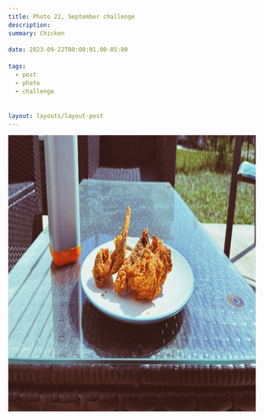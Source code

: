 ```yaml
---
title: Photo 22, September challenge
description:
summary: Chicken

date: 2023-09-22T00:00:01.00-05:00

tags:
  - post
  - photo
  - challenge


layout: layouts/layout-post
---
```

<img width="1000" height="562" class="img-border" src="/img/2023-09-22-chicken.jpeg" alt="Eating fried chicken on the patio" />